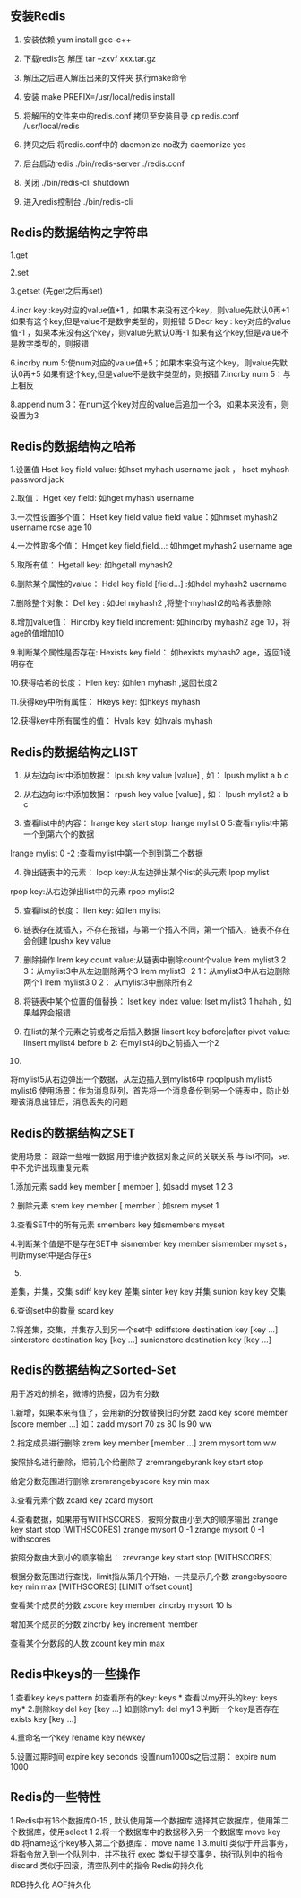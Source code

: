 
<h2>安装Redis</h2>

1.	安装依赖
yum install gcc-c++

2.	下载redis包  解压  tar –zxvf  xxx.tar.gz

3.	解压之后进入解压出来的文件夹 执行make命令

4.	安装 make PREFIX=/usr/local/redis install

5.	将解压的文件夹中的redis.conf  拷贝至安装目录 cp  redis.conf  /usr/local/redis

6.	拷贝之后  将redis.conf中的 daemonize no改为 daemonize yes

7.	后台启动redis   ./bin/redis-server ./redis.conf

8.	关闭  ./bin/redis-cli shutdown

9.	进入redis控制台  ./bin/redis-cli


<h2>Redis的数据结构之字符串</h2>
1.get 

2.set 

3.getset (先get之后再set)

4.incr key  :key对应的value值+1 ，如果本来没有这个key，则value先默认0再+1
		 如果有这个key,但是value不是数字类型的，则报错
5.Decr key  : key对应的value值-1 ，如果本来没有这个key，则value先默认0再-1
		 如果有这个key,但是value不是数字类型的，则报错

6.incrby num 5:使num对应的value值+5；如果本来没有这个key，则value先默认0再+5
		   如果有这个key,但是value不是数字类型的，则报错
7.incrby num 5：与上相反

8.append num 3：在num这个key对应的value后追加一个3，如果本来没有，则设置为3

<h2>Redis的数据结构之哈希</h2>
1.设置值
Hset key field value:  如hset myhash username jack ， hset myhash password jack


2.取值：
Hget key field:  如hget myhash username

3.一次性设置多个值：
Hset key field value field value：如hmset myhash2 username rose age 10

4.一次性取多个值：
Hmget key field,field…: 如hmget myhash2 username age

5.取所有值：
Hgetall key: 如hgetall myhash2

6.删除某个属性的value：
Hdel key field [field…] :如hdel myhash2 username

7.删除整个对象：
Del key : 如del myhash2 ,将整个myhash2的哈希表删除

8.增加value值：
Hincrby key field increment: 如hincrby myhash2 age 10，将age的值增加10

9.判断某个属性是否存在:
Hexists key field： 如hexists myhash2 age，返回1说明存在

10.获得哈希的长度：
Hlen key: 如hlen myhash ,返回长度2

11.获得key中所有属性：
Hkeys key: 如hkeys myhash

12.获得key中所有属性的值：
Hvals key: 如hvals myhash






<h2>Redis的数据结构之LIST</h2>


1.	从左边向list中添加数据：
lpush key value [value] , 如：  lpush mylist a b c

2.	从右边向list中添加数据：
rpush key value [value] , 如：  lpush mylist2 a b c

3.	查看list中的内容：
lrange key start stop:
lrange mylist 0 5:查看mylist中第一个到第六个的数据

lrange mylist 0 -2 :查看mylist中第一个到到第二个数据


4.	弹出链表中的元素：
lpop key:从左边弹出某个list的头元素  lpop mylist

rpop key:从右边弹出list中的元素  rpop mylist2


5.	查看list的长度：
llen key: 如llen mylist

6.	链表存在就插入，不存在报错，与第一个插入不同，第一个插入，链表不存在会创建
lpushx key value


7.	删除操作
lrem key count value:从链表中删除count个value
lrem mylist3 2 3：从mylist3中从左边删除两个3
lrem mylist3 -2 1：从mylist3中从右边删除两个1
lrem mylist3 0 2： 从mylist3中删除所有2 

8.	将链表中某个位置的值替换：
lset key index value:
lset mylist3 1 hahah , 如果越界会报错

9.	在list的某个元素之前或者之后插入数据
linsert key before|after pivot value:
linsert mylist4 before b 2: 在mylist4的b之前插入一个2

10.
将mylist5从右边弹出一个数据，从左边插入到mylist6中
rpoplpush mylist5 mylist6
使用场景：作为消息队列，首先将一个消息备份到另一个链表中，防止处理该消息出错后，消息丢失的问题


<h2>Redis的数据结构之SET</h2>

使用场景：
跟踪一些唯一数据
用于维护数据对象之间的关联关系
与list不同，set中不允许出现重复元素

1.添加元素
sadd key member [ member ],
如sadd myset 1 2 3

2.删除元素
srem key member [ member ]
如srem myset 1 

3.查看SET中的所有元素
smembers key
如smembers myset

4.判断某个值是不是存在SET中
sismember key member
sismember myset s，判断myset中是否存在s

5.
差集，并集，交集
sdiff key key     差集
sinter key key    并集
sunion key key   交集

6.查询set中的数量
scard key

7.将差集，交集，并集存入到另一个set中
sdiffstore destination key [key ...]
sinterstore destination key [key ...]
sunionstore destination key [key ...]



<h2>Redis的数据结构之Sorted-Set</h2>

用于游戏的排名，微博的热搜，因为有分数

1.新增，如果本来有值了，会用新的分数替换旧的分数
zadd key  score member [score member ...]
如：zadd mysort 70 zs 80 ls 90 ww


2.指定成员进行删除
zrem key member [member ...]
zrem mysort tom ww

按照排名进行删除，把前几个给删除了
zremrangebyrank key start stop

给定分数范围进行删除
zremrangebyscore key min max

3.查看元素个数
zcard key
zcard mysort


4.查看数据，如果带有WITHSCORES，按照分数由小到大的顺序输出
zrange key start stop [WITHSCORES]
zrange mysort 0 -1
zrange mysort 0 -1 withscores

按照分数由大到小的顺序输出：
zrevrange key start stop [WITHSCORES]

根据分数范围进行查找，limit指从第几个开始，一共显示几个数
zrangebyscore key min max [WITHSCORES] [LIMIT offset count]

查看某个成员的分数
zscore key member
zincrby mysort 10 ls

增加某个成员的分数
zincrby key increment member

查看某个分数段的人数
zcount key min max




<h2>Redis中keys的一些操作</h2>

1.查看key
keys pattern
   如查看所有的key:   keys *
   查看以my开头的key:  keys my*
2.删除key
del key [key ...]
如删除my1: del my1
3.判断一个key是否存在
exists key [key ...]

4.重命名一个key
rename key newkey

5.设置过期时间
expire key seconds
设置num1000s之后过期： expire num 1000


<h2>Redis的一些特性</h2>


1.Redis中有16个数据库0-15 , 默认使用第一个数据库
选择其它数据库，使用第二个数据库，使用select 1 
2.将一个数据库中的数据移入另一个数据库
move key db
将name这个key移入第二个数据库： move name 1
3.multi  类似于开启事务，将指令放入到一个队列中，并不执行
exec   类似于提交事务，执行队列中的指令
discard 类似于回滚，清空队列中的指令
Redis的持久化

RDB持久化
AOF持久化


